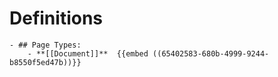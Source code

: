 # Definitions
	- ## Page Types:
		- **[[Document]]**  {{embed ((65402583-680b-4999-9244-b8550f5ed47b))}}
